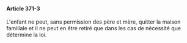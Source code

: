 #### Article 371-3

L'enfant ne peut, sans permission des père et mère, quitter la maison familiale et il ne peut en être retiré que dans les cas de nécessité que détermine la loi.

